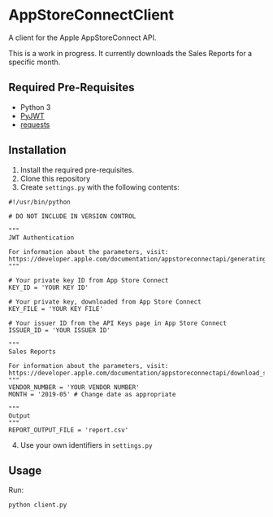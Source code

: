 # AppStoreConnectClient
A client for the Apple AppStoreConnect API.

This is a work in progress. It currently downloads the Sales Reports for a specific month.

## Required Pre-Requisites
* Python 3
* [PyJWT](https://github.com/jpadilla/pyjwt)
* [requests](https://github.com/psf/requests)

## Installation
1. Install the required pre-requisites.
2. Clone this repository
3. Create `settings.py` with the following contents:
```
#!/usr/bin/python

# DO NOT INCLUDE IN VERSION CONTROL

"""
JWT Authentication

For information about the parameters, visit:
https://developer.apple.com/documentation/appstoreconnectapi/generating_tokens_for_api_requests
"""

# Your private key ID from App Store Connect
KEY_ID = 'YOUR KEY ID'

# Your private key, downloaded from App Store Connect
KEY_FILE = 'YOUR KEY FILE'

# Your issuer ID from the API Keys page in App Store Connect
ISSUER_ID = 'YOUR ISSUER ID'

"""
Sales Reports

For information about the parameters, visit:
https://developer.apple.com/documentation/appstoreconnectapi/download_sales_and_trends_reports
"""
VENDOR_NUMBER = 'YOUR VENDOR NUMBER'
MONTH = '2019-05' # Change date as appropriate

"""
Output
"""
REPORT_OUTPUT_FILE = 'report.csv'
```
4. Use your own identifiers in `settings.py`

## Usage
Run:
```
python client.py
```
